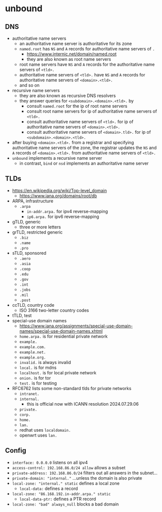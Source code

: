 unbound
=======

## DNS

- authoritative name servers
  - an authoritative name server is authoritative for its zone
  - `named.root` has `NS` and `A` records for authoritative name servers of `.`
    - <https://www.internic.net/domain/named.root>
    - they are also known as root name servers
  - root name servers have `NS` and `A` records for the authoritative name
    servers of `<tld>.`
  - authoritative name servers of `<tld>.` have `NS` and `A` records for
    authoritative name servers of `<domain>.<tld>.`
  - and so on
- recursive name servers
  - they are also known as recursive DNS resolvers
  - they answer queries for `<subdomain>.<domain>.<tld>.` by
    - consult `named.root` for the ip of root name servers
    - consult root name servers for ip of authoritative name servers of
      `<tld>.`
    - consult authoritative name servers of `<tld>.` for ip of authoritative
      name servers of `<domain>.<tld>.`
    - consult authoritative name servers of `<domain>.tld>.` for ip of
      `<subdomain>.<domain>.<tld>.`
- after buying `<domain>.<tld>.` from a registrar and specifying authoritative
  name servers of the zone, the registrar updates the `NS` and `A` records of
  `<domain>.<tld>.` from authoritative name servers of `<tld>.`
- `unbound` implements a recursive name server
  - in contrast, `bind` or `nsd` implements an authoritative name server

## TLDs

- <https://en.wikipedia.org/wiki/Top-level_domain>
  - <https://www.iana.org/domains/root/db>
- ARPA, infrastructure
  - `.arpa`
    - `in-addr.arpa.` for ipv4 reverse-mapping
    - `ip6.arpa.` for ipv6 reverse-mapping
- gTLD, generic
  - three or more letters
- grTLD, restricted generic
  - `.biz`
  - `.name`
  - `.pro`
- sTLD, sponsored
  - `.aero`
  - `.asia`
  - `.coop`
  - `.edu`
  - `.gov`
  - `.int`
  - `.jobs`
  - `.mil`
  - `.post`
- ccTLD, country code
  - ISO 3166 two-letter country codes
- tTLD, test
- special-use domain names
  - <https://www.iana.org/assignments/special-use-domain-names/special-use-domain-names.xhtml>
  - `home.arpa.` is for residential private network
  - `example.`
  - `example.com.`
  - `example.net.`
  - `example.org.`
  - `invalid.` is always invalid
  - `local.` is for mdns
  - `localhost.` is for local private network
  - `onion.` is for tor
  - `test.` is for testing
- RFC6762 lists some non-standard tlds for private networks
  - `intranet.`
  - `internal.`
    - this is official now with ICANN resolution 2024.07.29.06
  - `private.`
  - `corp.`
  - `home.`
  - `lan.`
  - redhat uses `localdomain.`
  - openwrt uses `lan.`

## Config

- `interface: 0.0.0.0` listens on all ipv4
- `access-control: 192.168.86.0/24 allow` allows a subset
- `private-address: 192.168.86.0/24` filters out all answers in the subnet...
- `private-domain: "internal."` ...unless the domain is also private
- `local-zone: "internal." static` defines a local zone
  - `local-data:` defines a record
- `local-zone: "86.168.192.in-addr.arpa." static`
  - `local-data-ptr:` defines a PTR record
- `local-zone: "bad" always_null` blocks a bad domain
